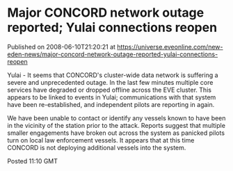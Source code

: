 # Major CONCORD network outage reported; Yulai connections reopen
Published on 2008-06-10T21:20:21 at https://universe.eveonline.com/new-eden-news/major-concord-network-outage-reported-yulai-connections-reopen

Yulai - It seems that CONCORD's cluster-wide data network is suffering a severe and unprecedented outage. In the last few minutes multiple core services have degraded or dropped offline across the EVE cluster. This appears to be linked to events in Yulai; communications with that system have been re-established, and independent pilots are reporting in again.

We have been unable to contact or identify any vessels known to have been in the vicinity of the station prior to the attack. Reports suggest that multiple smaller engagements have broken out across the system as panicked pilots turn on local law enforcement vessels. It appears that at this time CONCORD is not deploying additional vessels into the system.

Posted 11:10 GMT
